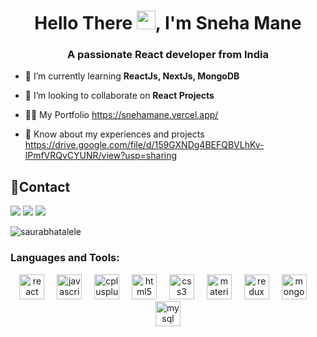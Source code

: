 <h1 align="center">Hello There <img src="https://raw.githubusercontent.com/aemmadi/aemmadi/master/wave.gif" width="30px">, I'm Sneha Mane</h1>
<h3 align="center">A passionate React developer from India</h3>

- 🌱 I’m currently learning **ReactJs, NextJs, MongoDB**

- 👯 I’m looking to collaborate on **React Projects**

- 👨‍💻 My Portfolio https://snehamane.vercel.app/


- 📄 Know about my experiences and projects https://drive.google.com/file/d/159GXNDg4BEFQBVLhKv-lPmfVRQvCYUNR/view?usp=sharing

  
## 📱Contact
<a href="mailto:snehamane2532@gmail.com"><img src="https://img.shields.io/badge/Gmail-D14836?style=for-the-badge&logo=gmail&logoColor=white"></a>
<a href="https://www.linkedin.com/in/sneha-mane-563b8a264/"><img src="https://img.shields.io/badge/LinkedIn-0077B5?style=for-the-badge&logo=linkedin&logoColor=white"></a>
<a href="https://github.com/SnehaYuvrajMane"><img src="https://img.shields.io/badge/GitHub-100000?style=for-the-badge&logo=github&logoColor=white"></a>

<p><img align="center" src="https://github-readme-stats.vercel.app/api/top-langs?username=saurabhatalele&show_icons=true&locale=en&layout=compact" alt="saurabhatalele" /></p>

<h3 align="left">Languages and Tools:</h3>
<div align="center">
  <img src="https://cdn.jsdelivr.net/gh/devicons/devicon/icons/react/react-original.svg" height="40" alt="react logo"  />
  <img width="12" />
  <img src="https://cdn.jsdelivr.net/gh/devicons/devicon/icons/javascript/javascript-original.svg" height="40" alt="javascript logo"  />
  <img width="12" />
  <img src="https://cdn.jsdelivr.net/gh/devicons/devicon/icons/cplusplus/cplusplus-original.svg" height="40" alt="cplusplus logo"  />
  <img width="12" />
  <img src="https://cdn.jsdelivr.net/gh/devicons/devicon/icons/html5/html5-original.svg" height="40" alt="html5 logo"  />
  <img width="12" />
  <img src="https://cdn.jsdelivr.net/gh/devicons/devicon/icons/css3/css3-original.svg" height="40" alt="css3 logo"  />
  <img width="12" />
  <img src="https://cdn.jsdelivr.net/gh/devicons/devicon/icons/materialui/materialui-original.svg" height="40" alt="materialui logo"  />
  <img width="12" />
  <img src="https://cdn.jsdelivr.net/gh/devicons/devicon/icons/redux/redux-original.svg" height="40" alt="redux logo"  />
  <img width="12" />
  <img src="https://cdn.jsdelivr.net/gh/devicons/devicon/icons/mongodb/mongodb-original.svg" height="40" alt="mongodb logo"  />
  <img width="12" />
  <img src="https://cdn.jsdelivr.net/gh/devicons/devicon/icons/mysql/mysql-original.svg" height="40" alt="mysql logo"  />
</div>

###
